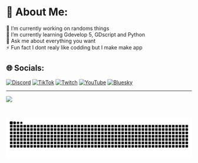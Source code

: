 # 💫 About Me:
🔭 I’m currently working on randoms things<br>🌱 I’m currently learning Gdevelop 5, GDscript and Python<br>💬 Ask me about everything you want<br>⚡ Fun fact I dont realy like codding but I make make app


## 🌐 Socials:
[![Discord](https://img.shields.io/badge/Discord-%237289DA.svg?logo=discord&logoColor=white)](https://discord.gg/https://discord.gg/pgmKEyqcpA) [![TikTok](https://img.shields.io/badge/TikTok-%23000000.svg?logo=TikTok&logoColor=white)](https://tiktok.com/@isoura_) [![Twitch](https://img.shields.io/badge/Twitch-%239146FF.svg?logo=Twitch&logoColor=white)](https://twitch.tv/isoura_) [![YouTube](https://img.shields.io/badge/YouTube-%23FF0000.svg?logo=YouTube&logoColor=white)](https://youtube.com/@isoura_vod) [![Bluesky](https://img.shields.io/badge/Bluesky-0285FF?logo=Bluesky&logoColor=white)](https://bsky.app/profile/isoura.bsky.social)

---
[![](https://visitcount.itsvg.in/api?id=isoura4&icon=0&color=0)](https://visitcount.itsvg.in)
###

<br clear="both">

<img src="https://raw.githubusercontent.com/isoura4/isoura4/output/snake.svg" alt="Snake animation" />

###
